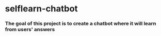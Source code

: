 # selflearn-chatbot

### The goal of this project is to create a chatbot where it will learn from users' answers
